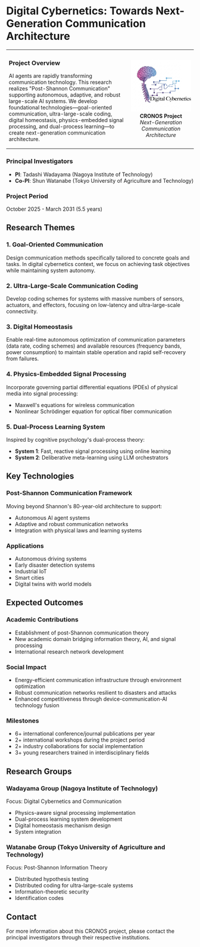 # Digital Cybernetics: Towards Next-Generation Communication Architecture

<table border="0">
  <tr>
    <td width="65%" valign="top">
      <h3>Project Overview</h3>
      <p>
        AI agents are rapidly transforming communication technology. 
        This research realizes "Post-Shannon Communication" supporting autonomous, adaptive, and robust large-scale AI systems. 
        We develop foundational technologies—goal-oriented communication, ultra-large-scale coding, 
        digital homeostasis, physics-embedded signal processing, 
        and dual-process learning—to create next-generation communication architecture.
      </p>
    </td>
    <td width="35%" align="center">
      <img src="assets/images/digital_cybernetics.png" alt="Digital Cybernetics Project Logo" width="250">
      <br>
      <strong>CRONOS Project</strong><br>
      <em>Next-Generation Communication Architecture</em>
    </td>
  </tr>
</table>


### Principal Investigators
- **PI**: Tadashi Wadayama (Nagoya Institute of Technology)
- **Co-PI**: Shun Watanabe (Tokyo University of Agriculture and Technology)



### Project Period
October 2025 - March 2031 (5.5 years)


## Research Themes

### 1. Goal-Oriented Communication
Design communication methods specifically tailored to concrete goals and tasks. In digital cybernetics context, we focus on achieving task objectives while maintaining system autonomy.

### 2. Ultra-Large-Scale Communication Coding
Develop coding schemes for systems with massive numbers of sensors, actuators, and effectors, focusing on low-latency and ultra-large-scale connectivity.

### 3. Digital Homeostasis
Enable real-time autonomous optimization of communication parameters (data rate, coding schemes) and available resources (frequency bands, power consumption) to maintain stable operation and rapid self-recovery from failures.

### 4. Physics-Embedded Signal Processing
Incorporate governing partial differential equations (PDEs) of physical media into signal processing:
- Maxwell's equations for wireless communication
- Nonlinear Schrödinger equation for optical fiber communication

### 5. Dual-Process Learning System
Inspired by cognitive psychology's dual-process theory:
- **System 1**: Fast, reactive signal processing using online learning
- **System 2**: Deliberative meta-learning using LLM orchestrators

## Key Technologies

### Post-Shannon Communication Framework
Moving beyond Shannon's 80-year-old architecture to support:
- Autonomous AI agent systems
- Adaptive and robust communication networks
- Integration with physical laws and learning systems

### Applications
- Autonomous driving systems
- Early disaster detection systems
- Industrial IoT
- Smart cities
- Digital twins with world models

## Expected Outcomes

### Academic Contributions
- Establishment of post-Shannon communication theory
- New academic domain bridging information theory, AI, and signal processing
- International research network development

### Social Impact
- Energy-efficient communication infrastructure through environment optimization
- Robust communication networks resilient to disasters and attacks
- Enhanced competitiveness through device-communication-AI technology fusion

### Milestones
- 6+ international conference/journal publications per year
- 2+ international workshops during the project period
- 2+ industry collaborations for social implementation
- 3+ young researchers trained in interdisciplinary fields

## Research Groups

### Wadayama Group (Nagoya Institute of Technology)
Focus: Digital Cybernetics and Communication
- Physics-aware signal processing implementation
- Dual-process learning system development
- Digital homeostasis mechanism design
- System integration

### Watanabe Group (Tokyo University of Agriculture and Technology)
Focus: Post-Shannon Information Theory
- Distributed hypothesis testing
- Distributed coding for ultra-large-scale systems
- Information-theoretic security
- Identification codes

## Contact
For more information about this CRONOS project, please contact the principal investigators through their respective institutions.
